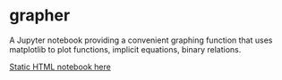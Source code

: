 # grapher
A Jupyter notebook providing a convenient graphing function that uses matplotlib to plot functions, implicit equations, binary relations.

[Static HTML notebook here](http://rainzhao.com/Grapher.html)
